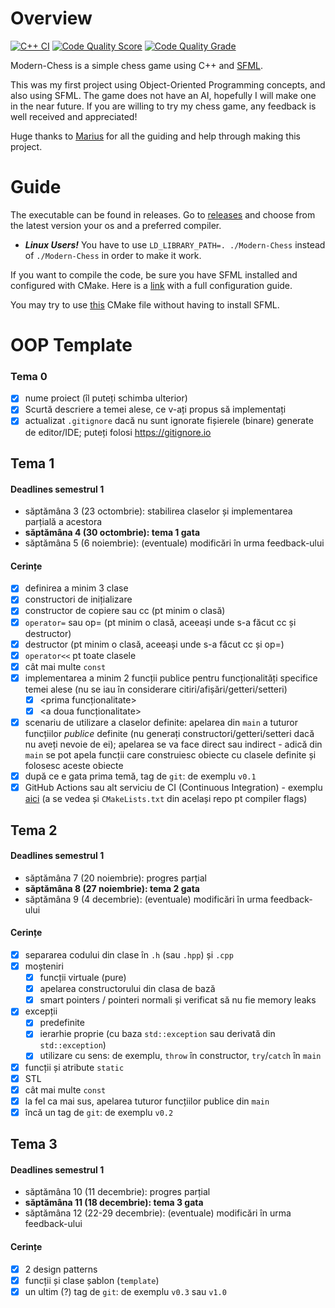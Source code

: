 # Overview
[![C++ CI](https://github.com/Robyss/Modern-Chess/actions/workflows/main.yml/badge.svg)](https://github.com/Robyss/Modern-Chess/actions/workflows/main.yml)
[![Code Quality Score](https://api.codiga.io/project/30651/score/svg)](https://app.codiga.io/public/project/30651/Modern-Chess/dashboard)
[![Code Quality Grade](https://api.codiga.io/project/30651/status/svg)](https://app.codiga.io/public/user/github/Robyss)


Modern-Chess is a simple chess game using C++ and [SFML](https://www.sfml-dev.org/).

This was my first project using Object-Oriented Programming concepts, and also using SFML.
The game does not have an AI, hopefully I will make one in the near future.
If you are willing to try my chess game, any feedback is well received and appreciated!

Huge thanks to [Marius](https://github.com/mcmarius) for all the guiding and help through making this project.


# Guide
The executable can be found in releases.
Go to [releases](https://github.com/Robyss/Modern-Chess/releases) and choose from the latest version your os and a preferred compiler. 
- ***Linux Users!*** You have to use ``LD_LIBRARY_PATH=. ./Modern-Chess`` instead of ``./Modern-Chess`` in order to make it work.

If you want to compile the code, be sure you have SFML installed and configured with CMake. 
Here is a [link](https://www.sfml-dev.org/tutorials/2.5/compile-with-cmake.php) with a full configuration guide.

You may try to use [this](https://github.com/Robyss/Modern-Chess/blob/master/.github/CMakeLists.txt) CMake file without having to install SFML.


# OOP Template

### Tema 0

- [x] nume proiect (îl puteți schimba ulterior)
- [x] Scurtă descriere a temei alese, ce v-ați propus să implementați
- [x] actualizat `.gitignore` dacă nu sunt ignorate fișierele (binare) generate de editor/IDE; puteți folosi https://gitignore.io

## Tema 1

#### Deadlines semestrul 1
- săptămâna 3 (23 octombrie): stabilirea claselor și implementarea parțială a acestora
- **săptămâna 4 (30 octombrie): tema 1 gata**
- săptămâna 5 (6 noiembrie): (eventuale) modificări în urma feedback-ului

#### Cerințe
- [x] definirea a minim 3 clase
- [x] constructori de inițializare
- [x] constructor de copiere sau cc (pt minim o clasă)
- [x] `operator=` sau op= (pt minim o clasă, aceeași unde s-a făcut cc și destructor)
- [x] destructor (pt minim o clasă, aceeași unde s-a făcut cc și op=)
- [x] `operator<<` pt toate clasele
- [x] cât mai multe `const`
- [x] implementarea a minim 2 funcții publice pentru funcționalități specifice temei alese (nu se iau în considerare citiri/afișări/getteri/setteri)
  - [x] <prima funcționalitate>
  - [x] <a doua funcționalitate>
- [x] scenariu de utilizare a claselor definite: apelarea din `main` a tuturor funcțiilor _publice_ definite (nu generați constructori/getteri/setteri dacă nu aveți nevoie de ei); apelarea se va face direct sau indirect - adică din `main` se pot apela funcții care construiesc obiecte cu clasele definite și folosesc aceste obiecte
- [x] după ce e gata prima temă, tag de `git`: de exemplu `v0.1`
- [x] GitHub Actions sau alt serviciu de CI (Continuous Integration) - exemplu [aici](https://github.com/mcmarius/demo-poo/blob/master/.github/workflows/cmake.yml) (a se vedea și `CMakeLists.txt` din același repo pt compiler flags)

## Tema 2

#### Deadlines semestrul 1
- săptămâna 7 (20 noiembrie): progres parțial
- **săptămâna 8 (27 noiembrie): tema 2 gata**
- săptămâna 9 (4 decembrie): (eventuale) modificări în urma feedback-ului

#### Cerințe
- [x] separarea codului din clase în `.h` (sau `.hpp`) și `.cpp`
- [x] moșteniri
  - [x] funcții virtuale (pure)
  - [x] apelarea constructorului din clasa de bază 
  - [x] smart pointers / pointeri normali și verificat să nu fie memory leaks
- [x] excepții
  - [x] predefinite
  - [x] ierarhie proprie (cu baza `std::exception` sau derivată din `std::exception`)
  - [x] utilizare cu sens: de exemplu, `throw` în constructor, `try`/`catch` în `main`
- [x] funcții și atribute `static`
- [x] STL
- [x] cât mai multe `const`
- [x] la fel ca mai sus, apelarea tuturor funcțiilor publice din `main`
- [x] încă un tag de `git`: de exemplu `v0.2`

## Tema 3

#### Deadlines semestrul 1
- săptămâna 10 (11 decembrie): progres parțial
- **săptămâna 11 (18 decembrie): tema 3 gata**
- săptămâna 12 (22-29 decembrie): (eventuale) modificări în urma feedback-ului

#### Cerințe
- [x] 2 design patterns
- [x] funcții și clase șablon (`template`)
- [x] un ultim (?) tag de `git`: de exemplu `v0.3` sau `v1.0`
